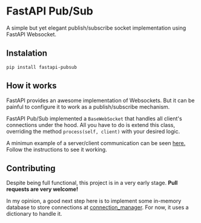 # FastAPI Pub/Sub

A simple but yet elegant publish/subscribe socket implementation using FastAPI Websocket.

## Instalation

```
pip install fastapi-pubsub
```

## How it works

FastAPI provides an awesome implementation of Websockets. But it can be painful to configure it to work as a publish/subscribe mechanism.

FastAPI Pub/Sub implemented a `BaseWebSocket` that handles all client's connections under the hood. All you have to do is extend this class, overriding the method `process(self, client)` with your desired logic.

A minimun example of a server/client communication can be seen [here.](https://github.com/dhiogocorrea/fastapi-pubsub/tree/main/examples) Follow the instructions to see it working.

## Contributing

Despite being full functional, this project is in a very early stage. **Pull requests are very welcome!**

In my opinion, a good next step here is to implement some in-memory database to store connections at [connection_manager](https://github.com/dhiogocorrea/fastapi-pubsub/blob/main/fastapi_pubsub/connection_manager.py). For now, it uses a dictionary to handle it.

